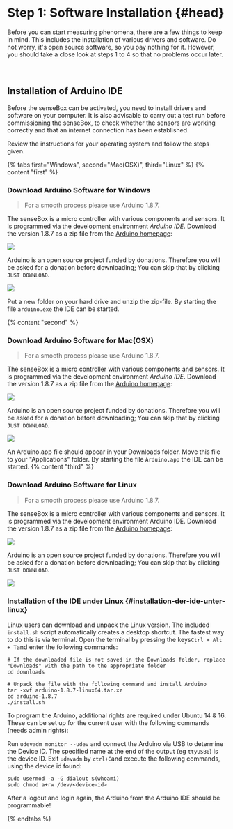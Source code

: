 
# Step 1: Software Installation {#head}
 <div class="description">Before you can start measuring phenomena, there are a few things to keep in mind. This includes the installation of various drivers and software. Do not worry, it's open source software, so you pay nothing for it. However, you should take a close look at steps 1 to 4 so that no problems occur later. </div>
<div class="line">
    <br>
    <br>
</div>

## Installation of Arduino IDE


Before the senseBox can be activated, you need to install drivers and software on your computer. It is also advisable to carry out a test run before commissioning the senseBox, to check whether the sensors are working correctly and that an internet connection has been established.

Review the instructions for your operating system and follow the steps given.

{% tabs first="Windows", second="Mac(OSX)", third="Linux" %}
{% content "first" %}
### Download Arduino Software for Windows

> For a smooth process please use Arduino 1.8.7.


The senseBox is a micro controller with various components and sensors. It is programmed via the development environment _Arduino IDE_. Download the version 1.8.7 as a zip file from the [Arduino homepage](https://www.arduino.cc/en/Main/OldSoftwareReleases#previous):

![ ](../../../pictures/software-install/arduino-view.png)

Arduino is an open source project funded by donations. Therefore you will be asked for a donation before downloading; You can skip that by clicking `JUST DOWNLOAD`.

![ ](../../../pictures/software-install/arduino-install-view.png)

Put a new folder on your hard drive and unzip the zip-file. By starting the file `arduino.exe` the IDE can be started.


{% content "second" %}

### Download Arduino Software for Mac(OSX)

> For a smooth process please use Arduino 1.8.7.

The senseBox is a micro controller with various components and sensors. It is programmed via the development environment _Arduino IDE_. Download the version 1.8.7 as a zip file from the [Arduino homepage](https://www.arduino.cc/en/Main/OldSoftwareReleases#previous):

![ ](../../../pictures/software-install/arduino-view.png)

Arduino is an open source project funded by donations. Therefore you will be asked for a donation before downloading; You can skip that by clicking `JUST DOWNLOAD`.

![ ](../../../pictures/software-install/arduino-install-view.png)

An Arduino.app file should appear in your Downloads folder. Move this file to your "Applications" folder. By starting the file `Arduino.app` the IDE can be started.
{% content "third" %}

### Download Arduino Software for Linux

> For a smooth process please use Arduino 1.8.7.


The senseBox is a micro controller with various components and sensors. It is programmed via the development environment Arduino IDE. Download the version 1.8.7 as a zip file from the [Arduino homepage](https://www.arduino.cc/en/Main/OldSoftwareReleases#previous):

![ ](../../../pictures/software-install/arduino-view.png)

Arduino is an open source project funded by donations. Therefore you will be asked for a donation before downloading; You can skip that by clicking `JUST DOWNLOAD`.

![ ](../../../pictures/software-install/arduino-install-view.png)
### Installation of the IDE under Linux {#installation-der-ide-unter-linux}

Linux users can download and unpack the Linux version. The included `install.sh` script automatically creates a desktop shortcut. The fastest way to do this is via terminal. Open the terminal by pressing the keys`Ctrl + Alt + T`and enter the following commands:

```text
# If the downloaded file is not saved in the Downloads folder, replace "Downloads" with the path to the appropriate folder
cd downloads
```

```text
# Unpack the file with the following command and install Arduino
tar -xvf arduino-1.8.7-linux64.tar.xz
cd arduino-1.8.7
./install.sh
```
To program the Arduino, additional rights are required under Ubuntu 14 & 16. These can be set up for the current user with the following commands \(needs admin rights\):


Run `udevadm monitor --udev` and connect the Arduino via USB to determine the Device ID. The specified name at the end of the output \(eg `ttyUSB0`\) is the device ID. Exit `udevadm` by `ctrl+C`and execute the following commands, using the device id found:

```text
sudo usermod -a -G dialout $(whoami)
sudo chmod a+rw /dev/<device-id>
```
After a logout and login again, the Arduino from the Arduino IDE should be programmable!

{% endtabs %}
